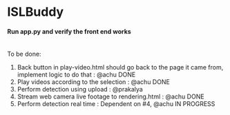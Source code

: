 # ISLBuddy
#### Run app.py and verify the front end works 
<br>
To be done:
<ol> 
  <li> Back button in play-video.html should go back to the page it came from, implement logic to do that : @achu DONE
  <li> Play videos according to the selection : @achu DONE
  <li> Perform detection using upload : @prakalya
  <li> Stream web camera live footage to rendering.html : @achu DONE
  <li> Perform detection real time : Dependent on #4, @achu IN PROGRESS
</ol>
